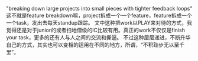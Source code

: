 "breaking down large projects into small pieces with tighter feedback loops"
这不就是feature breakdown嘛，project拆成一个一个feature，feature拆成一个一个task，发出去每天standup跟踪。
文中这种把work以PLAY来对待的方式，我觉得还是对于junior的或者扫地僧级的IC比较有用。真正的work不仅仅是finish your task，更多的还有人与人之间的交流和撕逼。
不过这种层层递进，不断升华自己的方式，其实也可以变相的运用在不同的地方，所谓，“不积跬步无以至千里”。